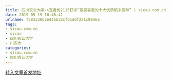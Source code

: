 ```yaml
---
title: 四川农业大学->宜香优2115获评“最受喜爱的十大优质稻米品种” | sicau.com.cn
date: 2019-05-19 10:40:41
urlname: f38333062e42bb32cfb1ddf2a1c89a6a
tags: 
- sicau.com.cn
- sicau
- 四川农业大学
- 川农大
categories:
- sicau.com.cn
- 四川农业大学
---
```





[转入文章首发地址](https://news.sicau.edu.cn/info/1135/45781.htm)
